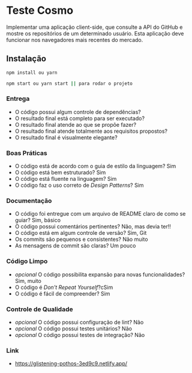 # Teste Cosmo

Implementar uma aplicação client-side, que consulte a API do GitHub e mostre os repositórios de um determinado usuário. Esta aplicação deve funcionar nos navegadores mais recentes do mercado.

## Instalação

```bash
npm install ou yarn
```
```bash
npm start ou yarn start || para rodar o projeto
```

### Entrega

* O código possui algum controle de dependências?
* O resultado final está completo para ser executado?
* O resultado final atende ao que se propõe fazer?
* O resultado final atende totalmente aos requisitos propostos?
* O resultado final é visualmente elegante?

### Boas Práticas

* O código está de acordo com o guia de estilo da linguagem? Sim
* O código está bem estruturado? Sim
* O código está fluente na linguagem? Sim
* O código faz o uso correto de _Design Patterns_? Sim

### Documentação

* O código foi entregue com um arquivo de README claro de como se guiar? Sim, básico
* O código possui comentários pertinentes? Não, mas devia ter!!
* O código está em algum controle de versão? Sim, Git
* Os commits são pequenos e consistentes? Não muito
* As mensagens de commit são claras? Um pouco

### Código Limpo

* *opcional* O código possibilita expansão para novas funcionalidades? Sim, muito
* O código é _Don't Repeat Yourself_?cSim
* O código é fácil de compreender? Sim

### Controle de Qualidade

* *opcional* O código possui configuração de lint? Não
* *opcional* O código possui testes unitários? Não
* *opcional* O código possui testes de integração? Não

### Link

* https://glistening-pothos-3ed9c9.netlify.app/
